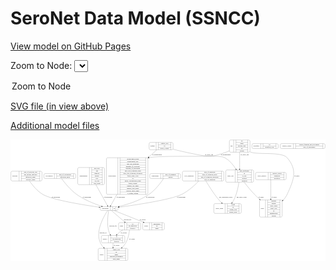 <link rel='stylesheet' href="assets/style.css">
<link rel='stylesheet' href="https://unpkg.com/leaflet@1.5.1/dist/leaflet.css" integrity="sha512-xwE/Az9zrjBIphAcBb3F6JVqxf46+CDLwfLMHloNu6KEQCAWi6HcDUbeOfBIptF7tcCzusKFjFw2yuvEpDL9wQ==" crossorigin="">
<script type="text/javascript" src="https://code.jquery.com/jquery-3.2.1.min.js"></script>
<script type="text/javascript"  src="https://unpkg.com/leaflet@1.5.1/dist/leaflet.js"></script>
<script type="text/javascript" src="assets/actions.js"></script>

# SeroNet Data Model (SSNCC)
[View model on GitHub Pages](https://cbiit.github.io/seronet-model)


Zoom to Node: <select id="node_select">
  <option value="">Zoom to Node</option>
</select>
<div id="model"></div>

<p>
<a href="./model-desc/seronet-model.svg">SVG file (in view above)</a>
<p>
<a href="./model-desc">Additional model files</a>
<div id='graph' style='display:off;'>
<svg width="2962pt" height="1143pt"
 viewBox="0.00 0.00 2962.00 1143.00" xmlns="http://www.w3.org/2000/svg" xmlns:xlink="http://www.w3.org/1999/xlink">
<g id="graph0" class="graph" transform="scale(1 1) rotate(0) translate(4 1139)">
<title>Perl</title>
<polygon fill="#ffffff" stroke="transparent" points="-4,4 -4,-1139 2958,-1139 2958,4 -4,4"/>
<!-- participant -->
<g id="node1" class="node">
<title>participant</title>
<path fill="none" stroke="#000000" d="M851,-472C851,-472 995,-472 995,-472 1001,-472 1007,-478 1007,-484 1007,-484 1007,-496 1007,-496 1007,-502 1001,-508 995,-508 995,-508 851,-508 851,-508 845,-508 839,-502 839,-496 839,-496 839,-484 839,-484 839,-478 845,-472 851,-472"/>
<text text-anchor="middle" x="887" y="-486.3" font-family="Times,serif" font-size="14.00" fill="#000000">participant</text>
<polyline fill="none" stroke="#000000" points="935,-472 935,-508 "/>
<text text-anchor="middle" x="945.5" y="-486.3" font-family="Times,serif" font-size="14.00" fill="#000000"> </text>
<polyline fill="none" stroke="#000000" points="956,-472 956,-508 "/>
<text text-anchor="middle" x="971" y="-486.3" font-family="Times,serif" font-size="14.00" fill="#000000">id</text>
<polyline fill="none" stroke="#000000" points="986,-472 986,-508 "/>
<text text-anchor="middle" x="996.5" y="-486.3" font-family="Times,serif" font-size="14.00" fill="#000000"> </text>
</g>
<!-- project -->
<g id="node6" class="node">
<title>project</title>
<path fill="none" stroke="#000000" d="M861.5,-167.5C861.5,-167.5 1058.5,-167.5 1058.5,-167.5 1064.5,-167.5 1070.5,-173.5 1070.5,-179.5 1070.5,-179.5 1070.5,-224.5 1070.5,-224.5 1070.5,-230.5 1064.5,-236.5 1058.5,-236.5 1058.5,-236.5 861.5,-236.5 861.5,-236.5 855.5,-236.5 849.5,-230.5 849.5,-224.5 849.5,-224.5 849.5,-179.5 849.5,-179.5 849.5,-173.5 855.5,-167.5 861.5,-167.5"/>
<text text-anchor="middle" x="883.5" y="-198.3" font-family="Times,serif" font-size="14.00" fill="#000000">project</text>
<polyline fill="none" stroke="#000000" points="917.5,-167.5 917.5,-236.5 "/>
<text text-anchor="middle" x="928" y="-198.3" font-family="Times,serif" font-size="14.00" fill="#000000"> </text>
<polyline fill="none" stroke="#000000" points="938.5,-167.5 938.5,-236.5 "/>
<text text-anchor="middle" x="994" y="-221.3" font-family="Times,serif" font-size="14.00" fill="#000000">id</text>
<polyline fill="none" stroke="#000000" points="938.5,-213.5 1049.5,-213.5 "/>
<text text-anchor="middle" x="994" y="-198.3" font-family="Times,serif" font-size="14.00" fill="#000000">irb_approved</text>
<polyline fill="none" stroke="#000000" points="938.5,-190.5 1049.5,-190.5 "/>
<text text-anchor="middle" x="994" y="-175.3" font-family="Times,serif" font-size="14.00" fill="#000000">protocol</text>
<polyline fill="none" stroke="#000000" points="1049.5,-167.5 1049.5,-236.5 "/>
<text text-anchor="middle" x="1060" y="-198.3" font-family="Times,serif" font-size="14.00" fill="#000000"> </text>
</g>
<!-- participant&#45;&gt;project -->
<g id="edge4" class="edge">
<title>participant&#45;&gt;project</title>
<path fill="none" stroke="#000000" d="M919.3629,-471.8508C912.871,-436.0914 901.3619,-354.2439 917,-288 920.4277,-273.4799 926.7032,-258.6161 933.4201,-245.4185"/>
<polygon fill="#000000" stroke="#000000" points="936.5182,-247.047 938.1113,-236.5726 930.334,-243.7674 936.5182,-247.047"/>
<text text-anchor="middle" x="960.5" y="-319.3" font-family="Times,serif" font-size="14.00" fill="#000000">enrolled_for</text>
</g>
<!-- center -->
<g id="node9" class="node">
<title>center</title>
<path fill="none" stroke="#000000" d="M832.5,-.5C832.5,-.5 1087.5,-.5 1087.5,-.5 1093.5,-.5 1099.5,-6.5 1099.5,-12.5 1099.5,-12.5 1099.5,-103.5 1099.5,-103.5 1099.5,-109.5 1093.5,-115.5 1087.5,-115.5 1087.5,-115.5 832.5,-115.5 832.5,-115.5 826.5,-115.5 820.5,-109.5 820.5,-103.5 820.5,-103.5 820.5,-12.5 820.5,-12.5 820.5,-6.5 826.5,-.5 832.5,-.5"/>
<text text-anchor="middle" x="852" y="-54.3" font-family="Times,serif" font-size="14.00" fill="#000000">center</text>
<polyline fill="none" stroke="#000000" points="883.5,-.5 883.5,-115.5 "/>
<text text-anchor="middle" x="894" y="-54.3" font-family="Times,serif" font-size="14.00" fill="#000000"> </text>
<polyline fill="none" stroke="#000000" points="904.5,-.5 904.5,-115.5 "/>
<text text-anchor="middle" x="991.5" y="-100.3" font-family="Times,serif" font-size="14.00" fill="#000000">center_type</text>
<polyline fill="none" stroke="#000000" points="904.5,-92.5 1078.5,-92.5 "/>
<text text-anchor="middle" x="991.5" y="-77.3" font-family="Times,serif" font-size="14.00" fill="#000000">id</text>
<polyline fill="none" stroke="#000000" points="904.5,-69.5 1078.5,-69.5 "/>
<text text-anchor="middle" x="991.5" y="-54.3" font-family="Times,serif" font-size="14.00" fill="#000000">name</text>
<polyline fill="none" stroke="#000000" points="904.5,-46.5 1078.5,-46.5 "/>
<text text-anchor="middle" x="991.5" y="-31.3" font-family="Times,serif" font-size="14.00" fill="#000000">principal_investigator</text>
<polyline fill="none" stroke="#000000" points="904.5,-23.5 1078.5,-23.5 "/>
<text text-anchor="middle" x="991.5" y="-8.3" font-family="Times,serif" font-size="14.00" fill="#000000">short_name</text>
<polyline fill="none" stroke="#000000" points="1078.5,-.5 1078.5,-115.5 "/>
<text text-anchor="middle" x="1089" y="-54.3" font-family="Times,serif" font-size="14.00" fill="#000000"> </text>
</g>
<!-- participant&#45;&gt;center -->
<g id="edge6" class="edge">
<title>participant&#45;&gt;center</title>
<path fill="none" stroke="#000000" d="M910.0573,-471.6894C876.0206,-421.1105 790.0342,-276.0135 841,-167 848.5587,-150.8323 859.7243,-135.9614 872.2336,-122.7432"/>
<polygon fill="#000000" stroke="#000000" points="874.7764,-125.1493 879.307,-115.5721 869.7928,-120.2336 874.7764,-125.1493"/>
<text text-anchor="middle" x="866.5" y="-258.8" font-family="Times,serif" font-size="14.00" fill="#000000">enrolled_at</text>
</g>
<!-- study -->
<g id="node11" class="node">
<title>study</title>
<path fill="none" stroke="#000000" d="M1024.5,-288.5C1024.5,-288.5 1209.5,-288.5 1209.5,-288.5 1215.5,-288.5 1221.5,-294.5 1221.5,-300.5 1221.5,-300.5 1221.5,-345.5 1221.5,-345.5 1221.5,-351.5 1215.5,-357.5 1209.5,-357.5 1209.5,-357.5 1024.5,-357.5 1024.5,-357.5 1018.5,-357.5 1012.5,-351.5 1012.5,-345.5 1012.5,-345.5 1012.5,-300.5 1012.5,-300.5 1012.5,-294.5 1018.5,-288.5 1024.5,-288.5"/>
<text text-anchor="middle" x="1040.5" y="-319.3" font-family="Times,serif" font-size="14.00" fill="#000000">study</text>
<polyline fill="none" stroke="#000000" points="1068.5,-288.5 1068.5,-357.5 "/>
<text text-anchor="middle" x="1079" y="-319.3" font-family="Times,serif" font-size="14.00" fill="#000000"> </text>
<polyline fill="none" stroke="#000000" points="1089.5,-288.5 1089.5,-357.5 "/>
<text text-anchor="middle" x="1145" y="-342.3" font-family="Times,serif" font-size="14.00" fill="#000000">id</text>
<polyline fill="none" stroke="#000000" points="1089.5,-334.5 1200.5,-334.5 "/>
<text text-anchor="middle" x="1145" y="-319.3" font-family="Times,serif" font-size="14.00" fill="#000000">irb_approved</text>
<polyline fill="none" stroke="#000000" points="1089.5,-311.5 1200.5,-311.5 "/>
<text text-anchor="middle" x="1145" y="-296.3" font-family="Times,serif" font-size="14.00" fill="#000000">protocol</text>
<polyline fill="none" stroke="#000000" points="1200.5,-288.5 1200.5,-357.5 "/>
<text text-anchor="middle" x="1211" y="-319.3" font-family="Times,serif" font-size="14.00" fill="#000000"> </text>
</g>
<!-- participant&#45;&gt;study -->
<g id="edge3" class="edge">
<title>participant&#45;&gt;study</title>
<path fill="none" stroke="#000000" d="M944.1307,-471.8102C973.8682,-446.2114 1028.8983,-398.8401 1068.9016,-364.4043"/>
<polygon fill="#000000" stroke="#000000" points="1071.3945,-366.8765 1076.6899,-357.6999 1066.8277,-361.5714 1071.3945,-366.8765"/>
<text text-anchor="middle" x="1097.5" y="-379.8" font-family="Times,serif" font-size="14.00" fill="#000000">enrolled_for</text>
</g>
<!-- cohort -->
<g id="node16" class="node">
<title>cohort</title>
<path fill="none" stroke="#000000" d="M1251.5,-288.5C1251.5,-288.5 1430.5,-288.5 1430.5,-288.5 1436.5,-288.5 1442.5,-294.5 1442.5,-300.5 1442.5,-300.5 1442.5,-345.5 1442.5,-345.5 1442.5,-351.5 1436.5,-357.5 1430.5,-357.5 1430.5,-357.5 1251.5,-357.5 1251.5,-357.5 1245.5,-357.5 1239.5,-351.5 1239.5,-345.5 1239.5,-345.5 1239.5,-300.5 1239.5,-300.5 1239.5,-294.5 1245.5,-288.5 1251.5,-288.5"/>
<text text-anchor="middle" x="1271" y="-319.3" font-family="Times,serif" font-size="14.00" fill="#000000">cohort</text>
<polyline fill="none" stroke="#000000" points="1302.5,-288.5 1302.5,-357.5 "/>
<text text-anchor="middle" x="1313" y="-319.3" font-family="Times,serif" font-size="14.00" fill="#000000"> </text>
<polyline fill="none" stroke="#000000" points="1323.5,-288.5 1323.5,-357.5 "/>
<text text-anchor="middle" x="1372.5" y="-342.3" font-family="Times,serif" font-size="14.00" fill="#000000">description</text>
<polyline fill="none" stroke="#000000" points="1323.5,-334.5 1421.5,-334.5 "/>
<text text-anchor="middle" x="1372.5" y="-319.3" font-family="Times,serif" font-size="14.00" fill="#000000">id</text>
<polyline fill="none" stroke="#000000" points="1323.5,-311.5 1421.5,-311.5 "/>
<text text-anchor="middle" x="1372.5" y="-296.3" font-family="Times,serif" font-size="14.00" fill="#000000">name</text>
<polyline fill="none" stroke="#000000" points="1421.5,-288.5 1421.5,-357.5 "/>
<text text-anchor="middle" x="1432" y="-319.3" font-family="Times,serif" font-size="14.00" fill="#000000"> </text>
</g>
<!-- participant&#45;&gt;cohort -->
<g id="edge22" class="edge">
<title>participant&#45;&gt;cohort</title>
<path fill="none" stroke="#000000" d="M968.1305,-471.9694C1034.0219,-445.6443 1158.1488,-396.053 1245.0199,-361.3461"/>
<polygon fill="#000000" stroke="#000000" points="1246.3751,-364.5737 1254.3629,-357.6134 1243.778,-358.0733 1246.3751,-364.5737"/>
<text text-anchor="middle" x="1239" y="-379.8" font-family="Times,serif" font-size="14.00" fill="#000000">of_cohort</text>
</g>
<!-- workflow -->
<g id="node2" class="node">
<title>workflow</title>
<path fill="none" stroke="#000000" d="M2278.5,-1054C2278.5,-1054 2501.5,-1054 2501.5,-1054 2507.5,-1054 2513.5,-1060 2513.5,-1066 2513.5,-1066 2513.5,-1088 2513.5,-1088 2513.5,-1094 2507.5,-1100 2501.5,-1100 2501.5,-1100 2278.5,-1100 2278.5,-1100 2272.5,-1100 2266.5,-1094 2266.5,-1088 2266.5,-1088 2266.5,-1066 2266.5,-1066 2266.5,-1060 2272.5,-1054 2278.5,-1054"/>
<text text-anchor="middle" x="2308" y="-1073.3" font-family="Times,serif" font-size="14.00" fill="#000000">workflow</text>
<polyline fill="none" stroke="#000000" points="2349.5,-1054 2349.5,-1100 "/>
<text text-anchor="middle" x="2360" y="-1073.3" font-family="Times,serif" font-size="14.00" fill="#000000"> </text>
<polyline fill="none" stroke="#000000" points="2370.5,-1054 2370.5,-1100 "/>
<text text-anchor="middle" x="2431.5" y="-1084.8" font-family="Times,serif" font-size="14.00" fill="#000000">id</text>
<polyline fill="none" stroke="#000000" points="2370.5,-1077 2492.5,-1077 "/>
<text text-anchor="middle" x="2431.5" y="-1061.8" font-family="Times,serif" font-size="14.00" fill="#000000">workflow_type</text>
<polyline fill="none" stroke="#000000" points="2492.5,-1054 2492.5,-1100 "/>
<text text-anchor="middle" x="2503" y="-1073.3" font-family="Times,serif" font-size="14.00" fill="#000000"> </text>
</g>
<!-- demographic -->
<g id="node3" class="node">
<title>demographic</title>
<path fill="none" stroke="#000000" d="M640,-714.5C640,-714.5 868,-714.5 868,-714.5 874,-714.5 880,-720.5 880,-726.5 880,-726.5 880,-863.5 880,-863.5 880,-869.5 874,-875.5 868,-875.5 868,-875.5 640,-875.5 640,-875.5 634,-875.5 628,-869.5 628,-863.5 628,-863.5 628,-726.5 628,-726.5 628,-720.5 634,-714.5 640,-714.5"/>
<text text-anchor="middle" x="683" y="-791.3" font-family="Times,serif" font-size="14.00" fill="#000000">demographic</text>
<polyline fill="none" stroke="#000000" points="738,-714.5 738,-875.5 "/>
<text text-anchor="middle" x="748.5" y="-791.3" font-family="Times,serif" font-size="14.00" fill="#000000"> </text>
<polyline fill="none" stroke="#000000" points="759,-714.5 759,-875.5 "/>
<text text-anchor="middle" x="809" y="-860.3" font-family="Times,serif" font-size="14.00" fill="#000000">abo_type</text>
<polyline fill="none" stroke="#000000" points="759,-852.5 859,-852.5 "/>
<text text-anchor="middle" x="809" y="-837.3" font-family="Times,serif" font-size="14.00" fill="#000000">age</text>
<polyline fill="none" stroke="#000000" points="759,-829.5 859,-829.5 "/>
<text text-anchor="middle" x="809" y="-814.3" font-family="Times,serif" font-size="14.00" fill="#000000">ethnicity</text>
<polyline fill="none" stroke="#000000" points="759,-806.5 859,-806.5 "/>
<text text-anchor="middle" x="809" y="-791.3" font-family="Times,serif" font-size="14.00" fill="#000000">gender</text>
<polyline fill="none" stroke="#000000" points="759,-783.5 859,-783.5 "/>
<text text-anchor="middle" x="809" y="-768.3" font-family="Times,serif" font-size="14.00" fill="#000000">race</text>
<polyline fill="none" stroke="#000000" points="759,-760.5 859,-760.5 "/>
<text text-anchor="middle" x="809" y="-745.3" font-family="Times,serif" font-size="14.00" fill="#000000">rh_type</text>
<polyline fill="none" stroke="#000000" points="759,-737.5 859,-737.5 "/>
<text text-anchor="middle" x="809" y="-722.3" font-family="Times,serif" font-size="14.00" fill="#000000">vital_status</text>
<polyline fill="none" stroke="#000000" points="859,-714.5 859,-875.5 "/>
<text text-anchor="middle" x="869.5" y="-791.3" font-family="Times,serif" font-size="14.00" fill="#000000"> </text>
</g>
<!-- demographic&#45;&gt;participant -->
<g id="edge14" class="edge">
<title>demographic&#45;&gt;participant</title>
<path fill="none" stroke="#000000" d="M798.6238,-714.4659C834.7935,-649.1893 883.6108,-561.087 907.928,-517.2009"/>
<polygon fill="#000000" stroke="#000000" points="911.0852,-518.7244 912.8705,-508.2811 904.9623,-515.3317 911.0852,-518.7244"/>
<text text-anchor="middle" x="913.5" y="-592.8" font-family="Times,serif" font-size="14.00" fill="#000000">of_participant</text>
</g>
<!-- clinical_course -->
<g id="node4" class="node">
<title>clinical_course</title>
<path fill="none" stroke="#000000" d="M2544,-1054C2544,-1054 2942,-1054 2942,-1054 2948,-1054 2954,-1060 2954,-1066 2954,-1066 2954,-1088 2954,-1088 2954,-1094 2948,-1100 2942,-1100 2942,-1100 2544,-1100 2544,-1100 2538,-1100 2532,-1094 2532,-1088 2532,-1088 2532,-1066 2532,-1066 2532,-1060 2538,-1054 2544,-1054"/>
<text text-anchor="middle" x="2594" y="-1073.3" font-family="Times,serif" font-size="14.00" fill="#000000">clinical_course</text>
<polyline fill="none" stroke="#000000" points="2656,-1054 2656,-1100 "/>
<text text-anchor="middle" x="2666.5" y="-1073.3" font-family="Times,serif" font-size="14.00" fill="#000000"> </text>
<polyline fill="none" stroke="#000000" points="2677,-1054 2677,-1100 "/>
<text text-anchor="middle" x="2805" y="-1084.8" font-family="Times,serif" font-size="14.00" fill="#000000">clinical_findings_and_procedures</text>
<polyline fill="none" stroke="#000000" points="2677,-1077 2933,-1077 "/>
<text text-anchor="middle" x="2805" y="-1061.8" font-family="Times,serif" font-size="14.00" fill="#000000">date_of_assessment</text>
<polyline fill="none" stroke="#000000" points="2933,-1054 2933,-1100 "/>
<text text-anchor="middle" x="2943.5" y="-1073.3" font-family="Times,serif" font-size="14.00" fill="#000000"> </text>
</g>
<!-- assay_run -->
<g id="node5" class="node">
<title>assay_run</title>
<path fill="none" stroke="#000000" d="M2032,-737.5C2032,-737.5 2270,-737.5 2270,-737.5 2276,-737.5 2282,-743.5 2282,-749.5 2282,-749.5 2282,-840.5 2282,-840.5 2282,-846.5 2276,-852.5 2270,-852.5 2270,-852.5 2032,-852.5 2032,-852.5 2026,-852.5 2020,-846.5 2020,-840.5 2020,-840.5 2020,-749.5 2020,-749.5 2020,-743.5 2026,-737.5 2032,-737.5"/>
<text text-anchor="middle" x="2064.5" y="-791.3" font-family="Times,serif" font-size="14.00" fill="#000000">assay_run</text>
<polyline fill="none" stroke="#000000" points="2109,-737.5 2109,-852.5 "/>
<text text-anchor="middle" x="2119.5" y="-791.3" font-family="Times,serif" font-size="14.00" fill="#000000"> </text>
<polyline fill="none" stroke="#000000" points="2130,-737.5 2130,-852.5 "/>
<text text-anchor="middle" x="2195.5" y="-837.3" font-family="Times,serif" font-size="14.00" fill="#000000">date_performed</text>
<polyline fill="none" stroke="#000000" points="2130,-829.5 2261,-829.5 "/>
<text text-anchor="middle" x="2195.5" y="-814.3" font-family="Times,serif" font-size="14.00" fill="#000000">id</text>
<polyline fill="none" stroke="#000000" points="2130,-806.5 2261,-806.5 "/>
<text text-anchor="middle" x="2195.5" y="-791.3" font-family="Times,serif" font-size="14.00" fill="#000000">is_clia</text>
<polyline fill="none" stroke="#000000" points="2130,-783.5 2261,-783.5 "/>
<text text-anchor="middle" x="2195.5" y="-768.3" font-family="Times,serif" font-size="14.00" fill="#000000">operator</text>
<polyline fill="none" stroke="#000000" points="2130,-760.5 2261,-760.5 "/>
<text text-anchor="middle" x="2195.5" y="-745.3" font-family="Times,serif" font-size="14.00" fill="#000000">variances</text>
<polyline fill="none" stroke="#000000" points="2261,-737.5 2261,-852.5 "/>
<text text-anchor="middle" x="2271.5" y="-791.3" font-family="Times,serif" font-size="14.00" fill="#000000"> </text>
</g>
<!-- assay_result -->
<g id="node10" class="node">
<title>assay_result</title>
<path fill="none" stroke="#000000" d="M1920,-444C1920,-444 2154,-444 2154,-444 2160,-444 2166,-450 2166,-456 2166,-456 2166,-524 2166,-524 2166,-530 2160,-536 2154,-536 2154,-536 1920,-536 1920,-536 1914,-536 1908,-530 1908,-524 1908,-524 1908,-456 1908,-456 1908,-450 1914,-444 1920,-444"/>
<text text-anchor="middle" x="1961" y="-486.3" font-family="Times,serif" font-size="14.00" fill="#000000">assay_result</text>
<polyline fill="none" stroke="#000000" points="2014,-444 2014,-536 "/>
<text text-anchor="middle" x="2024.5" y="-486.3" font-family="Times,serif" font-size="14.00" fill="#000000"> </text>
<polyline fill="none" stroke="#000000" points="2035,-444 2035,-536 "/>
<text text-anchor="middle" x="2090" y="-520.8" font-family="Times,serif" font-size="14.00" fill="#000000">cutoff</text>
<polyline fill="none" stroke="#000000" points="2035,-513 2145,-513 "/>
<text text-anchor="middle" x="2090" y="-497.8" font-family="Times,serif" font-size="14.00" fill="#000000">id</text>
<polyline fill="none" stroke="#000000" points="2035,-490 2145,-490 "/>
<text text-anchor="middle" x="2090" y="-474.8" font-family="Times,serif" font-size="14.00" fill="#000000">output_type</text>
<polyline fill="none" stroke="#000000" points="2035,-467 2145,-467 "/>
<text text-anchor="middle" x="2090" y="-451.8" font-family="Times,serif" font-size="14.00" fill="#000000">output_value</text>
<polyline fill="none" stroke="#000000" points="2145,-444 2145,-536 "/>
<text text-anchor="middle" x="2155.5" y="-486.3" font-family="Times,serif" font-size="14.00" fill="#000000"> </text>
</g>
<!-- assay_run&#45;&gt;assay_result -->
<g id="edge21" class="edge">
<title>assay_run&#45;&gt;assay_result</title>
<path fill="none" stroke="#000000" d="M2144.12,-737.2122C2137.6594,-694.8705 2125.7789,-636.7067 2105,-589 2098.3805,-573.8021 2089.3144,-558.4961 2079.9598,-544.6147"/>
<polygon fill="#000000" stroke="#000000" points="2082.6849,-542.4019 2074.1171,-536.1694 2076.9282,-546.3845 2082.6849,-542.4019"/>
<text text-anchor="middle" x="2170" y="-592.8" font-family="Times,serif" font-size="14.00" fill="#000000">has_assay_result</text>
</g>
<!-- assay -->
<g id="node17" class="node">
<title>assay</title>
<path fill="none" stroke="#000000" d="M2349.5,-409.5C2349.5,-409.5 2538.5,-409.5 2538.5,-409.5 2544.5,-409.5 2550.5,-415.5 2550.5,-421.5 2550.5,-421.5 2550.5,-558.5 2550.5,-558.5 2550.5,-564.5 2544.5,-570.5 2538.5,-570.5 2538.5,-570.5 2349.5,-570.5 2349.5,-570.5 2343.5,-570.5 2337.5,-564.5 2337.5,-558.5 2337.5,-558.5 2337.5,-421.5 2337.5,-421.5 2337.5,-415.5 2343.5,-409.5 2349.5,-409.5"/>
<text text-anchor="middle" x="2365.5" y="-486.3" font-family="Times,serif" font-size="14.00" fill="#000000">assay</text>
<polyline fill="none" stroke="#000000" points="2393.5,-409.5 2393.5,-570.5 "/>
<text text-anchor="middle" x="2404" y="-486.3" font-family="Times,serif" font-size="14.00" fill="#000000"> </text>
<polyline fill="none" stroke="#000000" points="2414.5,-409.5 2414.5,-570.5 "/>
<text text-anchor="middle" x="2472" y="-555.3" font-family="Times,serif" font-size="14.00" fill="#000000">antibody</text>
<polyline fill="none" stroke="#000000" points="2414.5,-547.5 2529.5,-547.5 "/>
<text text-anchor="middle" x="2472" y="-532.3" font-family="Times,serif" font-size="14.00" fill="#000000">antigen</text>
<polyline fill="none" stroke="#000000" points="2414.5,-524.5 2529.5,-524.5 "/>
<text text-anchor="middle" x="2472" y="-509.3" font-family="Times,serif" font-size="14.00" fill="#000000">assay_target</text>
<polyline fill="none" stroke="#000000" points="2414.5,-501.5 2529.5,-501.5 "/>
<text text-anchor="middle" x="2472" y="-486.3" font-family="Times,serif" font-size="14.00" fill="#000000">assay_type</text>
<polyline fill="none" stroke="#000000" points="2414.5,-478.5 2529.5,-478.5 "/>
<text text-anchor="middle" x="2472" y="-463.3" font-family="Times,serif" font-size="14.00" fill="#000000">id</text>
<polyline fill="none" stroke="#000000" points="2414.5,-455.5 2529.5,-455.5 "/>
<text text-anchor="middle" x="2472" y="-440.3" font-family="Times,serif" font-size="14.00" fill="#000000">manufacturer</text>
<polyline fill="none" stroke="#000000" points="2414.5,-432.5 2529.5,-432.5 "/>
<text text-anchor="middle" x="2472" y="-417.3" font-family="Times,serif" font-size="14.00" fill="#000000">version</text>
<polyline fill="none" stroke="#000000" points="2529.5,-409.5 2529.5,-570.5 "/>
<text text-anchor="middle" x="2540" y="-486.3" font-family="Times,serif" font-size="14.00" fill="#000000"> </text>
</g>
<!-- assay_run&#45;&gt;assay -->
<g id="edge19" class="edge">
<title>assay_run&#45;&gt;assay</title>
<path fill="none" stroke="#000000" d="M2193.6516,-737.1412C2220.217,-702.4592 2255.9122,-658.2105 2291,-622 2305.4761,-607.0606 2321.4548,-591.96 2337.4633,-577.5744"/>
<polygon fill="#000000" stroke="#000000" points="2340.1815,-579.8401 2345.318,-570.5736 2335.524,-574.6144 2340.1815,-579.8401"/>
<text text-anchor="middle" x="2352.5" y="-592.8" font-family="Times,serif" font-size="14.00" fill="#000000">of_assay</text>
</g>
<!-- project&#45;&gt;center -->
<g id="edge16" class="edge">
<title>project&#45;&gt;center</title>
<path fill="none" stroke="#000000" d="M960,-167.1416C960,-154.6834 960,-140.1822 960,-125.8971"/>
<polygon fill="#000000" stroke="#000000" points="963.5001,-125.5658 960,-115.5658 956.5001,-125.5658 963.5001,-125.5658"/>
<text text-anchor="middle" x="994" y="-137.8" font-family="Times,serif" font-size="14.00" fill="#000000">of_center</text>
</g>
<!-- sop -->
<g id="node7" class="node">
<title>sop</title>
<path fill="none" stroke="#000000" d="M2066,-1019.5C2066,-1019.5 2236,-1019.5 2236,-1019.5 2242,-1019.5 2248,-1025.5 2248,-1031.5 2248,-1031.5 2248,-1122.5 2248,-1122.5 2248,-1128.5 2242,-1134.5 2236,-1134.5 2236,-1134.5 2066,-1134.5 2066,-1134.5 2060,-1134.5 2054,-1128.5 2054,-1122.5 2054,-1122.5 2054,-1031.5 2054,-1031.5 2054,-1025.5 2060,-1019.5 2066,-1019.5"/>
<text text-anchor="middle" x="2074.5" y="-1073.3" font-family="Times,serif" font-size="14.00" fill="#000000">sop</text>
<polyline fill="none" stroke="#000000" points="2095,-1019.5 2095,-1134.5 "/>
<text text-anchor="middle" x="2105.5" y="-1073.3" font-family="Times,serif" font-size="14.00" fill="#000000"> </text>
<polyline fill="none" stroke="#000000" points="2116,-1019.5 2116,-1134.5 "/>
<text text-anchor="middle" x="2171.5" y="-1119.3" font-family="Times,serif" font-size="14.00" fill="#000000">id</text>
<polyline fill="none" stroke="#000000" points="2116,-1111.5 2227,-1111.5 "/>
<text text-anchor="middle" x="2171.5" y="-1096.3" font-family="Times,serif" font-size="14.00" fill="#000000">name</text>
<polyline fill="none" stroke="#000000" points="2116,-1088.5 2227,-1088.5 "/>
<text text-anchor="middle" x="2171.5" y="-1073.3" font-family="Times,serif" font-size="14.00" fill="#000000">process_type</text>
<polyline fill="none" stroke="#000000" points="2116,-1065.5 2227,-1065.5 "/>
<text text-anchor="middle" x="2171.5" y="-1050.3" font-family="Times,serif" font-size="14.00" fill="#000000">url</text>
<polyline fill="none" stroke="#000000" points="2116,-1042.5 2227,-1042.5 "/>
<text text-anchor="middle" x="2171.5" y="-1027.3" font-family="Times,serif" font-size="14.00" fill="#000000">version</text>
<polyline fill="none" stroke="#000000" points="2227,-1019.5 2227,-1134.5 "/>
<text text-anchor="middle" x="2237.5" y="-1073.3" font-family="Times,serif" font-size="14.00" fill="#000000"> </text>
</g>
<!-- sop&#45;&gt;assay_run -->
<g id="edge1" class="edge">
<title>sop&#45;&gt;assay_run</title>
<path fill="none" stroke="#000000" d="M2151,-1019.2526C2151,-973.9155 2151,-910.6872 2151,-862.9217"/>
<polygon fill="#000000" stroke="#000000" points="2154.5001,-862.6701 2151,-852.6702 2147.5001,-862.6702 2154.5001,-862.6701"/>
<text text-anchor="middle" x="2198" y="-989.8" font-family="Times,serif" font-size="14.00" fill="#000000">of_assay_run</text>
</g>
<!-- sop&#45;&gt;assay -->
<g id="edge18" class="edge">
<title>sop&#45;&gt;assay</title>
<path fill="none" stroke="#000000" d="M2248.0428,-1022.5977C2251.3694,-1021.3117 2254.6939,-1020.1067 2258,-1019 2330.241,-994.8175 2547.3,-1025.7362 2597,-968 2697.3235,-851.4547 2661.032,-761.8124 2597,-622 2587.8159,-601.9467 2573.9147,-583.7816 2558.1673,-567.7869"/>
<polygon fill="#000000" stroke="#000000" points="2560.4083,-565.0829 2550.8124,-560.5917 2555.5131,-570.0867 2560.4083,-565.0829"/>
<text text-anchor="middle" x="2689.5" y="-791.3" font-family="Times,serif" font-size="14.00" fill="#000000">of_assay</text>
</g>
<!-- biospecimen -->
<g id="node18" class="node">
<title>biospecimen</title>
<path fill="none" stroke="#000000" d="M910,-622.5C910,-622.5 1276,-622.5 1276,-622.5 1282,-622.5 1288,-628.5 1288,-634.5 1288,-634.5 1288,-955.5 1288,-955.5 1288,-961.5 1282,-967.5 1276,-967.5 1276,-967.5 910,-967.5 910,-967.5 904,-967.5 898,-961.5 898,-955.5 898,-955.5 898,-634.5 898,-634.5 898,-628.5 904,-622.5 910,-622.5"/>
<text text-anchor="middle" x="951.5" y="-791.3" font-family="Times,serif" font-size="14.00" fill="#000000">biospecimen</text>
<polyline fill="none" stroke="#000000" points="1005,-622.5 1005,-967.5 "/>
<text text-anchor="middle" x="1015.5" y="-791.3" font-family="Times,serif" font-size="14.00" fill="#000000"> </text>
<polyline fill="none" stroke="#000000" points="1026,-622.5 1026,-967.5 "/>
<text text-anchor="middle" x="1146.5" y="-952.3" font-family="Times,serif" font-size="14.00" fill="#000000">biospecimen_group</text>
<polyline fill="none" stroke="#000000" points="1026,-944.5 1267,-944.5 "/>
<text text-anchor="middle" x="1146.5" y="-929.3" font-family="Times,serif" font-size="14.00" fill="#000000">biospecimen_type</text>
<polyline fill="none" stroke="#000000" points="1026,-921.5 1267,-921.5 "/>
<text text-anchor="middle" x="1146.5" y="-906.3" font-family="Times,serif" font-size="14.00" fill="#000000">date_last_aliquotted</text>
<polyline fill="none" stroke="#000000" points="1026,-898.5 1267,-898.5 "/>
<text text-anchor="middle" x="1146.5" y="-883.3" font-family="Times,serif" font-size="14.00" fill="#000000">datetime_of_collection</text>
<polyline fill="none" stroke="#000000" points="1026,-875.5 1267,-875.5 "/>
<text text-anchor="middle" x="1146.5" y="-860.3" font-family="Times,serif" font-size="14.00" fill="#000000">datetime_of_processing</text>
<polyline fill="none" stroke="#000000" points="1026,-852.5 1267,-852.5 "/>
<text text-anchor="middle" x="1146.5" y="-837.3" font-family="Times,serif" font-size="14.00" fill="#000000">days_post_symptom_onset</text>
<polyline fill="none" stroke="#000000" points="1026,-829.5 1267,-829.5 "/>
<text text-anchor="middle" x="1146.5" y="-814.3" font-family="Times,serif" font-size="14.00" fill="#000000">days_post_symptom_resolution</text>
<polyline fill="none" stroke="#000000" points="1026,-806.5 1267,-806.5 "/>
<text text-anchor="middle" x="1146.5" y="-791.3" font-family="Times,serif" font-size="14.00" fill="#000000">freeze_thaw_cycle</text>
<polyline fill="none" stroke="#000000" points="1026,-783.5 1267,-783.5 "/>
<text text-anchor="middle" x="1146.5" y="-768.3" font-family="Times,serif" font-size="14.00" fill="#000000">id</text>
<polyline fill="none" stroke="#000000" points="1026,-760.5 1267,-760.5 "/>
<text text-anchor="middle" x="1146.5" y="-745.3" font-family="Times,serif" font-size="14.00" fill="#000000">initial_concentration_pbmc</text>
<polyline fill="none" stroke="#000000" points="1026,-737.5 1267,-737.5 "/>
<text text-anchor="middle" x="1146.5" y="-722.3" font-family="Times,serif" font-size="14.00" fill="#000000">initial_volume</text>
<polyline fill="none" stroke="#000000" points="1026,-714.5 1267,-714.5 "/>
<text text-anchor="middle" x="1146.5" y="-699.3" font-family="Times,serif" font-size="14.00" fill="#000000">number_live_pbmc</text>
<polyline fill="none" stroke="#000000" points="1026,-691.5 1267,-691.5 "/>
<text text-anchor="middle" x="1146.5" y="-676.3" font-family="Times,serif" font-size="14.00" fill="#000000">number_total_pbmc</text>
<polyline fill="none" stroke="#000000" points="1026,-668.5 1267,-668.5 "/>
<text text-anchor="middle" x="1146.5" y="-653.3" font-family="Times,serif" font-size="14.00" fill="#000000">percent_viable_pbmc</text>
<polyline fill="none" stroke="#000000" points="1026,-645.5 1267,-645.5 "/>
<text text-anchor="middle" x="1146.5" y="-630.3" font-family="Times,serif" font-size="14.00" fill="#000000">rt_serum_clotting</text>
<polyline fill="none" stroke="#000000" points="1267,-622.5 1267,-967.5 "/>
<text text-anchor="middle" x="1277.5" y="-791.3" font-family="Times,serif" font-size="14.00" fill="#000000"> </text>
</g>
<!-- sop&#45;&gt;biospecimen -->
<g id="edge7" class="edge">
<title>sop&#45;&gt;biospecimen</title>
<path fill="none" stroke="#000000" d="M2053.7976,-1031.876C2010.7106,-1014.0989 1958.8102,-995.6506 1910,-986 1845.6342,-973.2738 1395.8593,-990.9976 1297.9673,-967.3722"/>
<polygon fill="#000000" stroke="#000000" points="1298.8437,-963.981 1288.2593,-964.4523 1296.8275,-970.6843 1298.8437,-963.981"/>
<text text-anchor="middle" x="2020" y="-989.8" font-family="Times,serif" font-size="14.00" fill="#000000">of_biospecimen</text>
</g>
<!-- assay_metrics -->
<g id="node8" class="node">
<title>assay_metrics</title>
<path fill="none" stroke="#000000" d="M2312,-760.5C2312,-760.5 2576,-760.5 2576,-760.5 2582,-760.5 2588,-766.5 2588,-772.5 2588,-772.5 2588,-817.5 2588,-817.5 2588,-823.5 2582,-829.5 2576,-829.5 2576,-829.5 2312,-829.5 2312,-829.5 2306,-829.5 2300,-823.5 2300,-817.5 2300,-817.5 2300,-772.5 2300,-772.5 2300,-766.5 2306,-760.5 2312,-760.5"/>
<text text-anchor="middle" x="2359.5" y="-791.3" font-family="Times,serif" font-size="14.00" fill="#000000">assay_metrics</text>
<polyline fill="none" stroke="#000000" points="2419,-760.5 2419,-829.5 "/>
<text text-anchor="middle" x="2429.5" y="-791.3" font-family="Times,serif" font-size="14.00" fill="#000000"> </text>
<polyline fill="none" stroke="#000000" points="2440,-760.5 2440,-829.5 "/>
<text text-anchor="middle" x="2503.5" y="-814.3" font-family="Times,serif" font-size="14.00" fill="#000000">metrics_source</text>
<polyline fill="none" stroke="#000000" points="2440,-806.5 2567,-806.5 "/>
<text text-anchor="middle" x="2503.5" y="-791.3" font-family="Times,serif" font-size="14.00" fill="#000000">sensitivity</text>
<polyline fill="none" stroke="#000000" points="2440,-783.5 2567,-783.5 "/>
<text text-anchor="middle" x="2503.5" y="-768.3" font-family="Times,serif" font-size="14.00" fill="#000000">specificity</text>
<polyline fill="none" stroke="#000000" points="2567,-760.5 2567,-829.5 "/>
<text text-anchor="middle" x="2577.5" y="-791.3" font-family="Times,serif" font-size="14.00" fill="#000000"> </text>
</g>
<!-- assay_metrics&#45;&gt;assay -->
<g id="edge20" class="edge">
<title>assay_metrics&#45;&gt;assay</title>
<path fill="none" stroke="#000000" d="M2444,-760.3096C2444,-716.9905 2444,-641.2442 2444,-580.9353"/>
<polygon fill="#000000" stroke="#000000" points="2447.5001,-580.6327 2444,-570.6328 2440.5001,-580.6328 2447.5001,-580.6327"/>
<text text-anchor="middle" x="2474.5" y="-592.8" font-family="Times,serif" font-size="14.00" fill="#000000">of_assay</text>
</g>
<!-- study&#45;&gt;project -->
<g id="edge5" class="edge">
<title>study&#45;&gt;project</title>
<path fill="none" stroke="#000000" d="M1051.6365,-288.4699C1042.4121,-282.711 1033.2661,-276.4858 1025,-270 1015.2633,-262.3602 1005.5953,-253.2848 996.8085,-244.2932"/>
<polygon fill="#000000" stroke="#000000" points="999.0882,-241.6123 989.6527,-236.7932 994.0236,-246.4445 999.0882,-241.6123"/>
<text text-anchor="middle" x="1061.5" y="-258.8" font-family="Times,serif" font-size="14.00" fill="#000000">of_project</text>
</g>
<!-- study&#45;&gt;center -->
<g id="edge17" class="edge">
<title>study&#45;&gt;center</title>
<path fill="none" stroke="#000000" d="M1114.678,-288.2559C1111.1509,-255.1021 1102.2809,-204.7554 1080,-167 1070.6464,-151.1501 1058.2417,-136.2856 1044.955,-122.9372"/>
<polygon fill="#000000" stroke="#000000" points="1047.1046,-120.1454 1037.4965,-115.6807 1042.2233,-125.1627 1047.1046,-120.1454"/>
<text text-anchor="middle" x="1139" y="-198.3" font-family="Times,serif" font-size="14.00" fill="#000000">of_center</text>
</g>
<!-- comorbidity -->
<g id="node12" class="node">
<title>comorbidity</title>
<path fill="none" stroke="#000000" d="M1317.5,-772C1317.5,-772 1582.5,-772 1582.5,-772 1588.5,-772 1594.5,-778 1594.5,-784 1594.5,-784 1594.5,-806 1594.5,-806 1594.5,-812 1588.5,-818 1582.5,-818 1582.5,-818 1317.5,-818 1317.5,-818 1311.5,-818 1305.5,-812 1305.5,-806 1305.5,-806 1305.5,-784 1305.5,-784 1305.5,-778 1311.5,-772 1317.5,-772"/>
<text text-anchor="middle" x="1357" y="-791.3" font-family="Times,serif" font-size="14.00" fill="#000000">comorbidity</text>
<polyline fill="none" stroke="#000000" points="1408.5,-772 1408.5,-818 "/>
<text text-anchor="middle" x="1419" y="-791.3" font-family="Times,serif" font-size="14.00" fill="#000000"> </text>
<polyline fill="none" stroke="#000000" points="1429.5,-772 1429.5,-818 "/>
<text text-anchor="middle" x="1501.5" y="-802.8" font-family="Times,serif" font-size="14.00" fill="#000000">date_of_diagnosis</text>
<polyline fill="none" stroke="#000000" points="1429.5,-795 1573.5,-795 "/>
<text text-anchor="middle" x="1501.5" y="-779.8" font-family="Times,serif" font-size="14.00" fill="#000000">disease</text>
<polyline fill="none" stroke="#000000" points="1573.5,-772 1573.5,-818 "/>
<text text-anchor="middle" x="1584" y="-791.3" font-family="Times,serif" font-size="14.00" fill="#000000"> </text>
</g>
<!-- comorbidity&#45;&gt;participant -->
<g id="edge12" class="edge">
<title>comorbidity&#45;&gt;participant</title>
<path fill="none" stroke="#000000" d="M1435.2181,-771.7274C1410.7382,-734.9511 1358.3469,-663.3406 1297,-622 1211.0288,-564.0654 1096.8174,-528.6187 1017.3203,-509.2476"/>
<polygon fill="#000000" stroke="#000000" points="1017.8559,-505.7769 1007.3155,-506.8498 1016.2244,-512.5841 1017.8559,-505.7769"/>
<text text-anchor="middle" x="1310.5" y="-592.8" font-family="Times,serif" font-size="14.00" fill="#000000">of_participant</text>
</g>
<!-- aliquot -->
<g id="node13" class="node">
<title>aliquot</title>
<path fill="none" stroke="#000000" d="M1311.5,-1042.5C1311.5,-1042.5 1512.5,-1042.5 1512.5,-1042.5 1518.5,-1042.5 1524.5,-1048.5 1524.5,-1054.5 1524.5,-1054.5 1524.5,-1099.5 1524.5,-1099.5 1524.5,-1105.5 1518.5,-1111.5 1512.5,-1111.5 1512.5,-1111.5 1311.5,-1111.5 1311.5,-1111.5 1305.5,-1111.5 1299.5,-1105.5 1299.5,-1099.5 1299.5,-1099.5 1299.5,-1054.5 1299.5,-1054.5 1299.5,-1048.5 1305.5,-1042.5 1311.5,-1042.5"/>
<text text-anchor="middle" x="1332.5" y="-1073.3" font-family="Times,serif" font-size="14.00" fill="#000000">aliquot</text>
<polyline fill="none" stroke="#000000" points="1365.5,-1042.5 1365.5,-1111.5 "/>
<text text-anchor="middle" x="1376" y="-1073.3" font-family="Times,serif" font-size="14.00" fill="#000000"> </text>
<polyline fill="none" stroke="#000000" points="1386.5,-1042.5 1386.5,-1111.5 "/>
<text text-anchor="middle" x="1445" y="-1096.3" font-family="Times,serif" font-size="14.00" fill="#000000">aliquot_type</text>
<polyline fill="none" stroke="#000000" points="1386.5,-1088.5 1503.5,-1088.5 "/>
<text text-anchor="middle" x="1445" y="-1073.3" font-family="Times,serif" font-size="14.00" fill="#000000">id</text>
<polyline fill="none" stroke="#000000" points="1386.5,-1065.5 1503.5,-1065.5 "/>
<text text-anchor="middle" x="1445" y="-1050.3" font-family="Times,serif" font-size="14.00" fill="#000000">initial_volume</text>
<polyline fill="none" stroke="#000000" points="1503.5,-1042.5 1503.5,-1111.5 "/>
<text text-anchor="middle" x="1514" y="-1073.3" font-family="Times,serif" font-size="14.00" fill="#000000"> </text>
</g>
<!-- aliquot&#45;&gt;assay_run -->
<g id="edge2" class="edge">
<title>aliquot&#45;&gt;assay_run</title>
<path fill="none" stroke="#000000" d="M1524.8699,-1047.4537C1605.4738,-1027.368 1716.7577,-1001.6898 1816,-986 1858.9837,-979.2044 1972.6285,-988.5282 2011,-968 2055.6588,-944.1081 2091.2901,-899.3235 2115.4295,-861.3071"/>
<polygon fill="#000000" stroke="#000000" points="2118.4044,-863.151 2120.7083,-852.8097 2112.4583,-859.4572 2118.4044,-863.151"/>
<text text-anchor="middle" x="1863" y="-989.8" font-family="Times,serif" font-size="14.00" fill="#000000">of_assay_run</text>
</g>
<!-- aliquot&#45;&gt;biospecimen -->
<g id="edge8" class="edge">
<title>aliquot&#45;&gt;biospecimen</title>
<path fill="none" stroke="#000000" d="M1372.8843,-1042.4213C1352.2666,-1024.1949 1325.2327,-1000.2966 1296.0965,-974.5399"/>
<polygon fill="#000000" stroke="#000000" points="1298.0486,-971.594 1288.2382,-967.593 1293.4123,-976.8386 1298.0486,-971.594"/>
<text text-anchor="middle" x="1373" y="-989.8" font-family="Times,serif" font-size="14.00" fill="#000000">of_biospecimen</text>
</g>
<!-- cov2_diagnosis -->
<g id="node14" class="node">
<title>cov2_diagnosis</title>
<path fill="none" stroke="#000000" d="M1624.5,-749C1624.5,-749 1989.5,-749 1989.5,-749 1995.5,-749 2001.5,-755 2001.5,-761 2001.5,-761 2001.5,-829 2001.5,-829 2001.5,-835 1995.5,-841 1989.5,-841 1989.5,-841 1624.5,-841 1624.5,-841 1618.5,-841 1612.5,-835 1612.5,-829 1612.5,-829 1612.5,-761 1612.5,-761 1612.5,-755 1618.5,-749 1624.5,-749"/>
<text text-anchor="middle" x="1675" y="-791.3" font-family="Times,serif" font-size="14.00" fill="#000000">cov2_diagnosis</text>
<polyline fill="none" stroke="#000000" points="1737.5,-749 1737.5,-841 "/>
<text text-anchor="middle" x="1748" y="-791.3" font-family="Times,serif" font-size="14.00" fill="#000000"> </text>
<polyline fill="none" stroke="#000000" points="1758.5,-749 1758.5,-841 "/>
<text text-anchor="middle" x="1869.5" y="-825.8" font-family="Times,serif" font-size="14.00" fill="#000000">date_of_diagnosis</text>
<polyline fill="none" stroke="#000000" points="1758.5,-818 1980.5,-818 "/>
<text text-anchor="middle" x="1869.5" y="-802.8" font-family="Times,serif" font-size="14.00" fill="#000000">date_of_symptom_onset</text>
<polyline fill="none" stroke="#000000" points="1758.5,-795 1980.5,-795 "/>
<text text-anchor="middle" x="1869.5" y="-779.8" font-family="Times,serif" font-size="14.00" fill="#000000">date_of_symptom_resolution</text>
<polyline fill="none" stroke="#000000" points="1758.5,-772 1980.5,-772 "/>
<text text-anchor="middle" x="1869.5" y="-756.8" font-family="Times,serif" font-size="14.00" fill="#000000">year_of_diagnosis</text>
<polyline fill="none" stroke="#000000" points="1980.5,-749 1980.5,-841 "/>
<text text-anchor="middle" x="1991" y="-791.3" font-family="Times,serif" font-size="14.00" fill="#000000"> </text>
</g>
<!-- cov2_diagnosis&#45;&gt;participant -->
<g id="edge10" class="edge">
<title>cov2_diagnosis&#45;&gt;participant</title>
<path fill="none" stroke="#000000" d="M1766.2314,-748.8331C1728.2708,-708.8856 1668.0448,-652.8282 1604,-622 1501.3662,-572.5969 1178.578,-524.131 1017.0288,-502.1917"/>
<polygon fill="#000000" stroke="#000000" points="1017.4761,-498.7204 1007.0972,-500.8488 1016.538,-505.6573 1017.4761,-498.7204"/>
<text text-anchor="middle" x="1601.5" y="-592.8" font-family="Times,serif" font-size="14.00" fill="#000000">of_participant</text>
</g>
<!-- cov2_diagnosis&#45;&gt;assay_result -->
<g id="edge9" class="edge">
<title>cov2_diagnosis&#45;&gt;assay_result</title>
<path fill="none" stroke="#000000" d="M1833.6115,-748.6614C1859.0748,-705.7261 1899.6269,-640.8624 1941,-589 1953.3327,-573.5406 1967.7014,-557.7506 1981.5083,-543.4527"/>
<polygon fill="#000000" stroke="#000000" points="1984.1836,-545.7227 1988.6635,-536.1216 1979.1741,-540.8334 1984.1836,-545.7227"/>
<text text-anchor="middle" x="2021" y="-592.8" font-family="Times,serif" font-size="14.00" fill="#000000">has_supporting_result</text>
</g>
<!-- serology -->
<g id="node15" class="node">
<title>serology</title>
<path fill="none" stroke="#000000" d="M12,-749C12,-749 280,-749 280,-749 286,-749 292,-755 292,-761 292,-761 292,-829 292,-829 292,-835 286,-841 280,-841 280,-841 12,-841 12,-841 6,-841 0,-835 0,-829 0,-829 0,-761 0,-761 0,-755 6,-749 12,-749"/>
<text text-anchor="middle" x="38.5" y="-791.3" font-family="Times,serif" font-size="14.00" fill="#000000">serology</text>
<polyline fill="none" stroke="#000000" points="77,-749 77,-841 "/>
<text text-anchor="middle" x="87.5" y="-791.3" font-family="Times,serif" font-size="14.00" fill="#000000"> </text>
<polyline fill="none" stroke="#000000" points="98,-749 98,-841 "/>
<text text-anchor="middle" x="184.5" y="-825.8" font-family="Times,serif" font-size="14.00" fill="#000000">date_of_serology_test</text>
<polyline fill="none" stroke="#000000" points="98,-818 271,-818 "/>
<text text-anchor="middle" x="184.5" y="-802.8" font-family="Times,serif" font-size="14.00" fill="#000000">has_current_infection</text>
<polyline fill="none" stroke="#000000" points="98,-795 271,-795 "/>
<text text-anchor="middle" x="184.5" y="-779.8" font-family="Times,serif" font-size="14.00" fill="#000000">infectious_agent</text>
<polyline fill="none" stroke="#000000" points="98,-772 271,-772 "/>
<text text-anchor="middle" x="184.5" y="-756.8" font-family="Times,serif" font-size="14.00" fill="#000000">serology_result</text>
<polyline fill="none" stroke="#000000" points="271,-749 271,-841 "/>
<text text-anchor="middle" x="281.5" y="-791.3" font-family="Times,serif" font-size="14.00" fill="#000000"> </text>
</g>
<!-- serology&#45;&gt;participant -->
<g id="edge15" class="edge">
<title>serology&#45;&gt;participant</title>
<path fill="none" stroke="#000000" d="M174.8811,-748.9195C202.371,-709.0294 247.4253,-653.0078 301,-622 389.8433,-570.5795 677.8699,-524.2056 828.7896,-502.6836"/>
<polygon fill="#000000" stroke="#000000" points="829.5619,-506.1092 838.9714,-501.2397 828.579,-499.1785 829.5619,-506.1092"/>
<text text-anchor="middle" x="422.5" y="-592.8" font-family="Times,serif" font-size="14.00" fill="#000000">of_participant</text>
</g>
<!-- biospecimen&#45;&gt;participant -->
<g id="edge13" class="edge">
<title>biospecimen&#45;&gt;participant</title>
<path fill="none" stroke="#000000" d="M996.8228,-622.4468C973.7734,-581.0934 951.8398,-541.742 937.9613,-516.8423"/>
<polygon fill="#000000" stroke="#000000" points="940.9768,-515.0635 933.051,-508.0327 934.8625,-518.4716 940.9768,-515.0635"/>
<text text-anchor="middle" x="1032.5" y="-592.8" font-family="Times,serif" font-size="14.00" fill="#000000">of_participant</text>
</g>
<!-- vaccination -->
<g id="node19" class="node">
<title>vaccination</title>
<path fill="none" stroke="#000000" d="M322,-772C322,-772 598,-772 598,-772 604,-772 610,-778 610,-784 610,-784 610,-806 610,-806 610,-812 604,-818 598,-818 598,-818 322,-818 322,-818 316,-818 310,-812 310,-806 310,-806 310,-784 310,-784 310,-778 316,-772 322,-772"/>
<text text-anchor="middle" x="359.5" y="-791.3" font-family="Times,serif" font-size="14.00" fill="#000000">vaccination</text>
<polyline fill="none" stroke="#000000" points="409,-772 409,-818 "/>
<text text-anchor="middle" x="419.5" y="-791.3" font-family="Times,serif" font-size="14.00" fill="#000000"> </text>
<polyline fill="none" stroke="#000000" points="430,-772 430,-818 "/>
<text text-anchor="middle" x="509.5" y="-802.8" font-family="Times,serif" font-size="14.00" fill="#000000">date_of_vaccination</text>
<polyline fill="none" stroke="#000000" points="430,-795 589,-795 "/>
<text text-anchor="middle" x="509.5" y="-779.8" font-family="Times,serif" font-size="14.00" fill="#000000">infectious_agent</text>
<polyline fill="none" stroke="#000000" points="589,-772 589,-818 "/>
<text text-anchor="middle" x="599.5" y="-791.3" font-family="Times,serif" font-size="14.00" fill="#000000"> </text>
</g>
<!-- vaccination&#45;&gt;participant -->
<g id="edge11" class="edge">
<title>vaccination&#45;&gt;participant</title>
<path fill="none" stroke="#000000" d="M476.1455,-771.9728C502.4633,-735.8555 557.8496,-665.5261 619,-622 691.6774,-570.2691 787.8268,-532.7818 852.3605,-511.2597"/>
<polygon fill="#000000" stroke="#000000" points="853.638,-514.524 862.0415,-508.0717 851.4485,-507.8752 853.638,-514.524"/>
<text text-anchor="middle" x="714.5" y="-592.8" font-family="Times,serif" font-size="14.00" fill="#000000">of_participant</text>
</g>
</g>
</svg>
</div>
